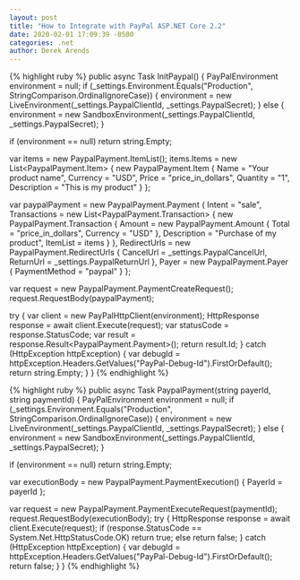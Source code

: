 ```yaml
---
layout: post
title: "How to Integrate with PayPal ASP.NET Core 2.2"
date: 2020-02-01 17:09:39 -0500
categories: .net
author: Derek Arends
---
```

{% highlight ruby %}
public async Task<string> InitPaypal()
{
  PayPalEnvironment environment = null;
  if (_settings.Environment.Equals("Production", StringComparison.OrdinalIgnoreCase))
  {
     environment = new LiveEnvironment(_settings.PaypalClientId, _settings.PaypalSecret);
  }
  else
  {
     environment = new SandboxEnvironment(_settings.PaypalClientId, _settings.PaypalSecret);
  }

  if (environment == null)
    return string.Empty;

  var items = new PaypalPayment.ItemList();
  items.Items = new List<PaypalPayment.Item>
  {
     new PaypalPayment.Item
     {
        Name = "Your product name",
        Currency = "USD",
        Price = "price_in_dollars",
        Quantity = "1",
        Description = "This is my product"
     }
  };

  var paypalPayment = new PaypalPayment.Payment
  {
     Intent = "sale",
     Transactions = new List<PaypalPayment.Transaction>
     {
        new PaypalPayment.Transaction
        {
           Amount = new PaypalPayment.Amount
           {
              Total = "price_in_dollars",
              Currency = "USD"
           },
           Description = "Purchase of my product",
           ItemList = items
        }
     },
     RedirectUrls = new PaypalPayment.RedirectUrls
     {
        CancelUrl = _settings.PaypalCancelUrl,
        ReturnUrl = _settings.PaypalReturnUrl
     },
     Payer = new PaypalPayment.Payer
     {
        PaymentMethod = "paypal"
     }
  };

  var request = new PaypalPayment.PaymentCreateRequest();
  request.RequestBody(paypalPayment);

  try
  {
     var client = new PayPalHttpClient(environment);
     HttpResponse response = await client.Execute(request);
     var statusCode = response.StatusCode;
     var result = response.Result<PaypalPayment.Payment>();
     return result.Id;
  }
  catch (HttpException httpException)
  {
     var debugId = httpException.Headers.GetValues("PayPal-Debug-Id").FirstOrDefault();
     return string.Empty;
  }
}
{% endhighlight %}

{% highlight ruby %}
public async Task<bool> PaypalPayment(string payerId, string paymentId)
{
   PayPalEnvironment environment = null;
   if (_settings.Environment.Equals("Production", StringComparison.OrdinalIgnoreCase))
   {
      environment = new LiveEnvironment(_settings.PaypalClientId, _settings.PaypalSecret);
   }
   else
   {
      environment = new SandboxEnvironment(_settings.PaypalClientId, _settings.PaypalSecret);
   }

   if (environment == null)
     return string.Empty;

   var executionBody = new PaypalPayment.PaymentExecution()
   {
      PayerId = payerId
   };

   var request = new PaypalPayment.PaymentExecuteRequest(paymentId);
   request.RequestBody(executionBody);
   try
   {
      HttpResponse response = await client.Execute(request);
      if (response.StatusCode == System.Net.HttpStatusCode.OK)
        return true;
      else
        return false;
   }
   catch (HttpException httpException)
   {
      var debugId = httpException.Headers.GetValues("PayPal-Debug-Id").FirstOrDefault();
      return false;
   }
}
{% endhighlight %}